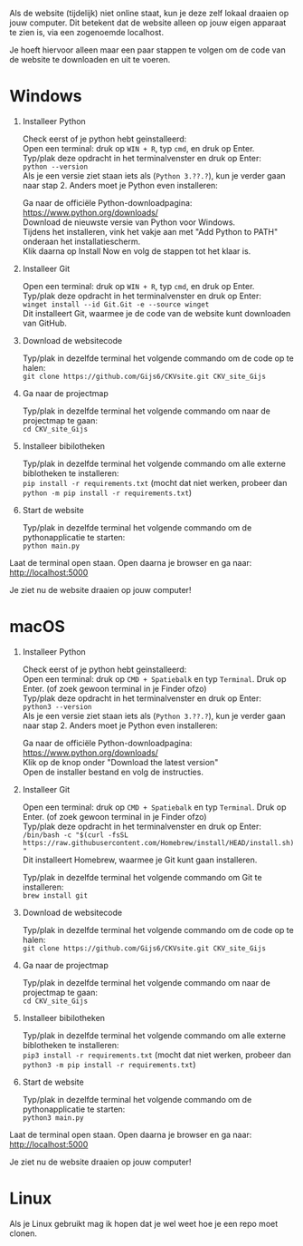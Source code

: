 Als de website (tijdelijk) niet online staat, kun je deze zelf lokaal draaien op jouw computer. Dit betekent dat de website alleen op jouw eigen apparaat te zien is, via een zogenoemde localhost.

Je hoeft hiervoor alleen maar een paar stappen te volgen om de code van de website te downloaden en uit te voeren.

# Windows

1. Installeer Python

    Check eerst of je python hebt geinstalleerd:  
    Open een terminal: druk op `WIN + R`, typ `cmd`, en druk op Enter.  
    Typ/plak deze opdracht in het terminalvenster en druk op Enter:  
    `python --version`  
    Als je een versie ziet staan iets als (`Python 3.??.?`), kun je verder gaan naar stap 2. Anders moet je Python even installeren:

    Ga naar de officiële Python-downloadpagina: <https://www.python.org/downloads/>  
    Download de nieuwste versie van Python voor Windows.  
    Tijdens het installeren, vink het vakje aan met "Add Python to PATH" onderaan het installatiescherm.  
    Klik daarna op Install Now en volg de stappen tot het klaar is.

2. Installeer Git

    Open een terminal: druk op `WIN + R`, typ `cmd`, en druk op Enter.  
    Typ/plak deze opdracht in het terminalvenster en druk op Enter:  
    `winget install --id Git.Git -e --source winget`  
    Dit installeert Git, waarmee je de code van de website kunt downloaden van GitHub.

3. Download de websitecode

    Typ/plak in dezelfde terminal het volgende commando om de code op te halen:  
    `git clone https://github.com/Gijs6/CKVsite.git CKV_site_Gijs`

4. Ga naar de projectmap

    Typ/plak in dezelfde terminal het volgende commando om naar de projectmap te gaan:  
    `cd CKV_site_Gijs`

5. Installeer bibilotheken

    Typ/plak in dezelfde terminal het volgende commando om alle externe biblotheken te installeren:  
    `pip install -r requirements.txt` (mocht dat niet werken, probeer dan `python -m pip install -r requirements.txt`)

6. Start de website

    Typ/plak in dezelfde terminal het volgende commando om de pythonapplicatie te starten:  
    `python main.py`

Laat de terminal open staan. Open daarna je browser en ga naar: <http://localhost:5000>

Je ziet nu de website draaien op jouw computer!

# macOS

1. Installeer Python

    Check eerst of je python hebt geinstalleerd:  
    Open een terminal: druk op `CMD + Spatiebalk` en typ `Terminal`. Druk op Enter. (of zoek gewoon terminal in je Finder ofzo)  
    Typ/plak deze opdracht in het terminalvenster en druk op Enter:  
    `python3 --version`  
    Als je een versie ziet staan iets als (`Python 3.??.?`), kun je verder gaan naar stap 2. Anders moet je Python even installeren:

    Ga naar de officiële Python-downloadpagina: <https://www.python.org/downloads/>  
    Klik op de knop onder "Download the latest version"  
    Open de installer bestand en volg de instructies.

2. Installeer Git

    Open een terminal: druk op `CMD + Spatiebalk` en typ `Terminal`. Druk op Enter. (of zoek gewoon terminal in je Finder ofzo)  
    Typ/plak deze opdracht in het terminalvenster en druk op Enter:  
    `/bin/bash -c "$(curl -fsSL https://raw.githubusercontent.com/Homebrew/install/HEAD/install.sh)"`  
    Dit installeert Homebrew, waarmee je Git kunt gaan installeren.  

    Typ/plak in dezelfde terminal het volgende commando om Git te installeren:  
    `brew install git`

3. Download de websitecode

    Typ/plak in dezelfde terminal het volgende commando om de code op te halen:  
    `git clone https://github.com/Gijs6/CKVsite.git CKV_site_Gijs`

4. Ga naar de projectmap

    Typ/plak in dezelfde terminal het volgende commando om naar de projectmap te gaan:  
    `cd CKV_site_Gijs`

5. Installeer bibilotheken

    Typ/plak in dezelfde terminal het volgende commando om alle externe biblotheken te installeren:  
    `pip3 install -r requirements.txt` (mocht dat niet werken, probeer dan `python3 -m pip install -r requirements.txt`)

6. Start de website

    Typ/plak in dezelfde terminal het volgende commando om de pythonapplicatie te starten:  
    `python3 main.py`

Laat de terminal open staan. Open daarna je browser en ga naar: <http://localhost:5000>

Je ziet nu de website draaien op jouw computer!

# Linux

Als je Linux gebruikt mag ik hopen dat je wel weet hoe je een repo moet clonen.
